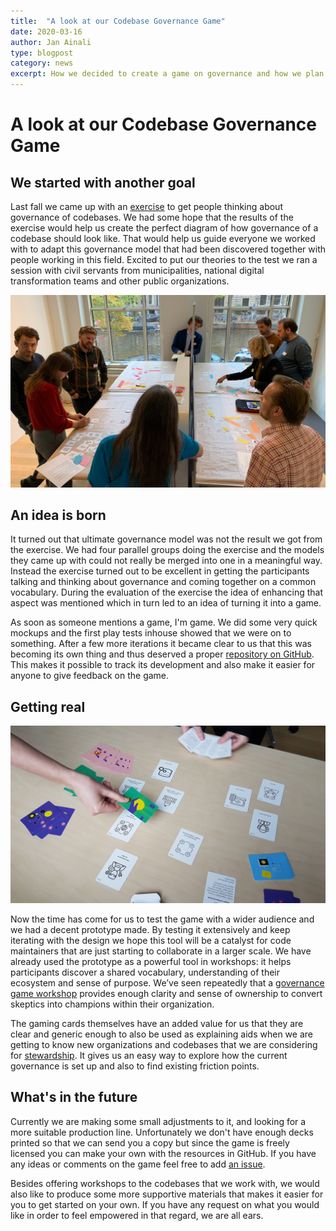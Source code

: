 ```yaml
---
title:  "A look at our Codebase Governance Game"
date: 2020-03-16
author: Jan Ainali
type: blogpost
category: news
excerpt: How we decided to create a game on governance and how we plan to use it in the future.
---
```


# A look at our Codebase Governance Game

## We started with another goal
Last fall we came up with an [exercise](https://about.publiccode.net/activities/workshops/governance-exercise.html) to get people thinking about governance of codebases. We had some hope that the results of the exercise would help us create the perfect diagram of how governance of a codebase should look like. That would help us guide everyone we worked with to adapt this governance model that had been discovered together with people working in this field. Excited to put our theories to the test we ran a session with civil servants from municipalities, national digital transformation teams and other public organizations.

![Exercise in our office](../assets/governance-exercise.jpg)

## An idea is born

It turned out that ultimate governance model was not the result we got from the exercise. We had four parallel groups doing the exercise and the models they came up with could not really be merged into one in a meaningful way. Instead the exercise turned out to be excellent in getting the participants talking and thinking about governance and coming together on a common vocabulary. During the evaluation of the exercise the idea of enhancing that aspect was mentioned which in turn led to an idea of turning it into a game.

As soon as someone mentions a game, I'm game. We did some very quick mockups and the first play tests inhouse showed that we were on to something. After a few more iterations it became clear to us that this was becoming its own thing and thus deserved a proper [repository on GitHub](https://github.com/publiccodenet/governance-game). This makes it possible to track its development and also make it easier for anyone to give feedback on the game.

## Getting real

![The game being played](../assets/game-play.jpg)

Now the time has come for us to test the game with a wider audience and we had a decent prototype made. By testing it extensively and keep iterating with the design we hope this tool will be a catalyst for code maintainers that are just starting to collaborate in a larger scale. We have already used the prototype as a powerful tool in workshops: it helps participants discover a shared vocabulary, understanding of their ecosystem and sense of purpose. We’ve seen repeatedly that a [governance game workshop](https://about.publiccode.net/activities/workshops/governance-game/) provides enough clarity and sense of ownership to convert skeptics into champions within their organization.

The gaming cards themselves have an added value for us that they are clear and generic enough to also be used as explaining aids when we are getting to know new organizations and codebases that we are considering for [stewardship](https://about.publiccode.net/activities/codebase-stewardship/). It gives us an easy way to explore how the current governance is set up and also to find existing friction points.

## What's in the future

Currently we are making some small adjustments to it, and looking for a more suitable production line. Unfortunately we don't have enough decks printed so that we can send you a copy but since the game is freely licensed you can make your own with the resources in GitHub. If you have any ideas or comments on the game feel free to add [an issue](https://github.com/publiccodenet/governance-game/issues/new).

Besides offering workshops to the codebases that we work with, we would also like to produce some more supportive materials that makes it easier for you to get started on your own. If you have any request on what you would like in order to feel empowered in that regard, we are all ears.
